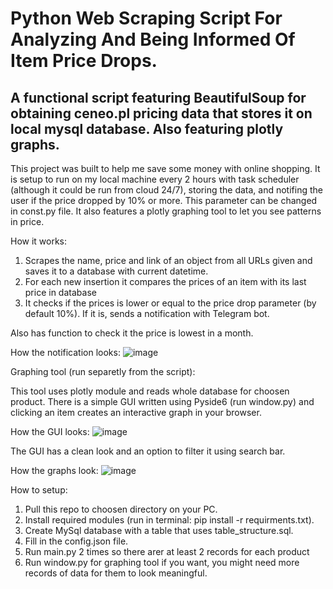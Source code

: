 # Python Web Scraping Script For Analyzing And Being Informed Of Item Price Drops.

## A functional script featuring BeautifulSoup for obtaining ceneo.pl pricing data that stores it on local mysql database. Also featuring plotly graphs.

This project was built to help me save some money with online shopping. It is setup to run on my local machine every 2 hours with task scheduler (although it could be run from cloud 24/7), storing the data, and notifing the user if the price dropped by 10% or more. This parameter can be changed in const.py file. It also features a plotly graphing tool to let you see patterns in price. 


How it works:

1. Scrapes the name, price and link of an object from all URLs given and saves it to a database with current datetime.
2. For each new insertion it compares the prices of an item with its last price in database
3. It checks if the prices is lower or equal to the price drop parameter (by default 10%). If it is, sends a notification with Telegram bot.

Also has function to check it the price is lowest in a month.

How the notification looks:
![image](https://github.com/Kortexik/PriceApp/assets/137905044/2d769b73-16d8-470a-9490-23eadc15a993)

Graphing tool (run separetly from the script):

This tool uses plotly module and reads whole database for choosen product. There is a simple GUI written using Pyside6 (run window.py) and clicking an item creates an interactive graph in your browser.

How the GUI looks:
![image](https://github.com/Kortexik/PriceApp/assets/137905044/d7f54e9a-cd82-45f4-8604-3aee0e51d1e5)

The GUI has a clean look and an option to filter it using search bar.

How the graphs look:
![image](https://github.com/Kortexik/PriceApp/assets/137905044/ce27381f-041e-4de1-adf1-c26ed3d5db71)

How to setup:

1. Pull this repo to choosen directory on your PC.
2. Install required modules (run in terminal: pip install -r requirments.txt).
3. Create MySql database with a table that uses table_structure.sql.
4. Fill in the config.json file.
5. Run main.py 2 times so there arer at least 2 records for each product
6. Run window.py for graphing tool if you want, you might need more records of data for them to look meaningful.
